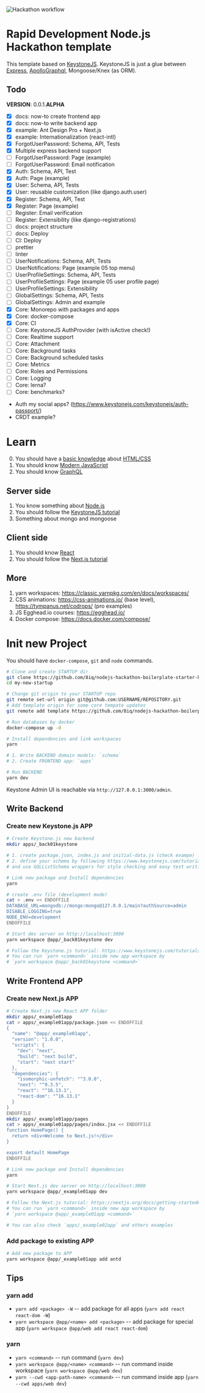 ![Hackathon workflow](https://image.shutterstock.com/image-vector/banner-hackathon-design-sprintlike-event-260nw-1418226719.jpg)

# Rapid Development Node.js Hackathon template 

This template based on [KeystoneJS](https://github.com/keystonejs/keystone).
KeystoneJS is just a glue between [Express](https://github.com/expressjs/express), 
[ApolloGraphql](https://github.com/apollographql/), Mongoose/Knex (as ORM).

## Todo

**VERSION**: 0.0.1.**ALPHA**

 - [x] docs: now-to create frontend app 
 - [x] docs: now-to write backend app
 - [x] example: Ant Design Pro + Next.js
 - [x] example: Internationalization (react-intl)
 - [x] ForgotUserPassword: Schema, API, Tests
 - [x] Multiple express backend support 
 - [ ] ForgotUserPassword: Page (example)
 - [ ] ForgotUserPassword: Email notification
 - [x] Auth: Schema, API, Test
 - [x] Auth: Page (example)
 - [x] User: Schema, API, Tests
 - [x] User: reusable customization (like django.auth.user)
 - [x] Register: Schema, API, Test
 - [x] Register: Page (example)
 - [ ] Register: Email verification
 - [ ] Register: Extensibility (like django-registrations)
 - [ ] docs: project structure
 - [ ] docs: Deploy
 - [ ] CI: Deploy
 - [ ] prettier
 - [ ] linter
 - [ ] UserNotifications: Schema, API, Tests
 - [ ] UserNotifications: Page (example 05 top menu) 
 - [ ] UserProfileSettings: Schema, API, Tests
 - [ ] UserProfileSettings: Page (example 05 user profile page)
 - [ ] UserProfileSettings: Extensibility
 - [ ] GlobalSettings: Schema, API, Tests
 - [ ] GlobalSettings: Admin and example
 - [x] Core: Monorepo with packages and apps
 - [x] Core: docker-compose
 - [x] Core: CI
 - [ ] Core: KeystoneJS AuthProvider (with isActive check!)
 - [ ] Core: Realtime support
 - [ ] Core: Attachment
 - [ ] Core: Background tasks
 - [ ] Core: Background scheduled tasks
 - [ ] Core: Metrics
 - [ ] Core: Roles and Permissions
 - [ ] Core: Logging
 - [ ] Core: lerna?
 - [ ] Core: benchmarks?
 - Auth my social apps? (https://www.keystonejs.com/keystonejs/auth-passport/)
 - CRDT example?

# Learn

0. You should have a [basic knowledge](https://htmlacademy.org/courses/html-css-basics/intro/html) about [HTML/CSS](https://www.internetingishard.com/html-and-css/) 
1. You should know [Modern JavaScript](https://javascript.info/)
2. You should know [GraphQL](https://graphql.org/)

## Server side

1. You know something about [Node.js](https://nodejs.dev/)
1. You should follow the [KeystoneJS tutorial](https://www.keystonejs.com/tutorials/new-project)
1. Something about mongo and mongoose

## Client side

1. You should know [React](https://nextjs.org/learn/basics/getting-started)
1. You should follow the [Next.js tutorial](https://nextjs.org/learn/basics/getting-started)

## More

1. yarn workspaces: https://classic.yarnpkg.com/en/docs/workspaces/
2. CSS animations: https://css-animations.io/ (base level), https://tympanus.net/codrops/ (pro examples)
3. JS Egghead.io courses: https://egghead.io/
4. Docker compose: https://docs.docker.com/compose/

# Init new Project

You should have `docker-compose`, `git` and `node` commands.

```bash
# Clone and create STARTUP dir
git clone https://github.com/8iq/nodejs-hackathon-boilerplate-starter-kit my-new-startup
cd my-new-startup

# Change git origin to your STARTUP repo
git remote set-url origin git@github.com:USERNAME/REPOSITORY.git
# Add template origin for some core tempate updates
git remote add template https://github.com/8iq/nodejs-hackathon-boilerplate-starter-kit

# Run databases by docker
docker-compose up -d

# Install dependencies and link workspaces
yarn

# 1. Write BACKEND domain models: `schema`
# 2. Create FRONTEND app: `apps`

# Run BACKEND
yarn dev

```

Keystone Admin UI is reachable via `http://127.0.0.1:3000/admin`.

## Write Backend

### Create new Keystone.js APP

```bash
# Create Keystone.js new backend
mkdir apps/_back01keystone

# 1. create package.json, index.js and initial-data.js (check exampe)
# 2. define your schema by following https://www.keystonejs.com/tutorials/add-lists
# and use GQLListSchema wrappers for style checking and easy test writing

# Link new package and Install dependencies
yarn

# create .env file (development mode)
cat > .env << ENDOFFILE
DATABASE_URL=mongodb://mongo:mongo@127.0.0.1/main?authSource=admin
DISABLE_LOGGING=true
NODE_ENV=development
ENDOFFILE

# Start dev server on http://localhost:3000
yarn workspace @app/_back01keystone dev

# Follow the Keystone.js tutorial: https://www.keystonejs.com/tutorials/add-lists
# You can run `yarn <command>` inside new app workspace by
# `yarn workspace @app/_back01keystone <command>`
```

## Write Frontend APP

### Create new Next.js APP

```bash
# Create Next.js new React APP folder
mkdir apps/_example01app
cat > apps/_example01app/package.json << ENDOFFILE
{
  "name": "@app/_example01app",
  "version": "1.0.0",
  "scripts": {
    "dev": "next",
    "build": "next build",
    "start": "next start"
  },
  "dependencies": {
    "isomorphic-unfetch": "^3.0.0",
    "next": "^9.3.5",
    "react": "^16.13.1",
    "react-dom": "^16.13.1"
  }
}
ENDOFFILE
mkdir apps/_example01app/pages
cat > apps/_example01app/pages/index.jsx << ENDOFFILE
function HomePage() {
  return <div>Welcome to Next.js!</div>
}

export default HomePage
ENDOFFILE

# Link new package and Install dependencies
yarn

# Start Next.js dev server on http://localhost:3000
yarn workspace @app/_example01app dev

# Follow the Next.js tutorial: https://nextjs.org/docs/getting-started#related
# You can run `yarn <command>` inside new app workspace by
# `yarn workspace @app/_example01app <command>`

# You can also check `apps/_example02app` and others examples
```

### Add package to existing APP

```bash
# Add new package to APP
yarn workspace @app/_example01app add antd
```

## Tips

### yarn add

 - `yarn add <package> -W` -- add package for all apps (`yarn add react react-dom -W`)
 - `yarn workspace @app/<name> add <package>` -- add package for special app (`yarn workspace @app/web add react react-dom`)

### yarn <command>

 - `yarn <command>` -- run command (`yarn dev`)
 - `yarn workspace @app/<name> <command>` -- run command inside workspace (`yarn workspace @app/web dev`)
 - `yarn --cwd <app-path-name> <command>` -- run command inside app (`yarn --cwd apps/web dev`)
